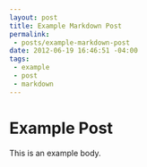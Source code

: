 ```yaml
---
layout: post
title: Example Markdown Post
permalink:
 - posts/example-markdown-post
date: 2012-06-19 16:46:51 -04:00
tags:
 - example
 - post
 - markdown
---
```

Example Post
===
This is an example body.